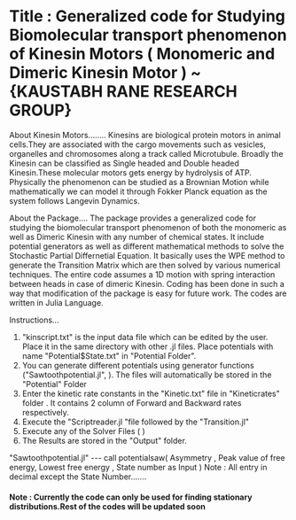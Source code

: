 
# Title : Generalized code for Studying Biomolecular transport phenomenon of Kinesin Motors ( Monomeric and Dimeric Kinesin Motor ) ~ {KAUSTABH RANE RESEARCH GROUP}
  
  About Kinesin Motors........
Kinesins are biological protein motors in animal cells.They are associated with the cargo movements such as vesicles, organelles and chromosomes along a track called Microtubule.
Broadly the Kinesin can be classified as Single headed and Double headed Kinesin.These molecular motors gets energy by hydrolysis of ATP. Physically the phenomenon can be studied as a Brownian Motion while mathematically we can model it through Fokker Planck equation as the system follows Langevin Dynamics.

  About the Package....
 The package provides a generalized code for studying the biomolecular transport phenomenon of both the monomeric as well as Dimeric Kinesin with any number of chemical states. It include potential generators as well as different mathematical methods to solve the Stochastic Partial Differnetial Equation. 
  It basically uses the WPE method to generate the Transition Matrix which are then solved by various numerical techniques. The entire code assumes a 1D motion with spring interaction between heads in case of dimeric Kinesin.
  Coding has been done in such a way that modification of the package is easy for future work. The codes are written in Julia Language.
  
 Instructions...
 1. "kinscript.txt" is the input data file which can be edited by the user. Place it in the same directory with other .jl files. Place potentials with name "Potential$State.txt" in "Potential Folder".
 2. You can generate different potentials using generator functions ("Sawtoothpotential.jl",       ). The files will automatically be stored in the "Potential" Folder
 3. Enter the kinetic rate constants in the "Kinetic.txt" file in "Kineticrates" folder . It contains 2 column of Forward and Backward rates respectively.
 4. Execute the "Scriptreader.jl "file followed by the "Transition.jl"
 5. Execute any of the Solver Files (                                             )
 6. The Results are stored in the "Output" folder.
 
 
 "Sawtoothpotential.jl" --- call potentialsaw( Asymmetry , Peak value of free energy, Lowest free energy , State number as Input )
 Note :  All entry in decimal except the State Number.......  

#### Note : Currently the code can only be used for finding stationary distributions.Rest of the codes will be updated soon
